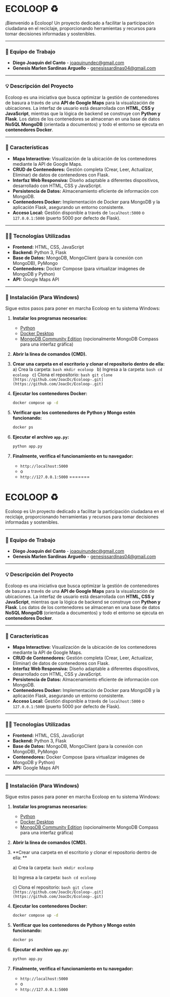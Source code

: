 # ECOLOOP ♻️

¡Bienvenido a Ecoloop! Un proyecto dedicado a facilitar la participación ciudadana en el reciclaje, proporcionando herramientas y recursos para tomar decisiones informadas y sostenibles.

---

### 👥 Equipo de Trabajo

* **Diego Joaquín del Canto** - joaquinundec@gmail.com
* **Genesis Marlen Sardinas Arguello** - genesissardinas04@gmail.com

---

### 💡 Descripción del Proyecto

Ecoloop es una iniciativa que busca optimizar la gestión de contenedores de basura a través de una **API de Google Maps** para la visualización de ubicaciones. La interfaz de usuario está desarrollada con **HTML, CSS y JavaScript**, mientras que la lógica de backend se construye con **Python y Flask**. Los datos de los contenedores se almacenan en una base de datos **NoSQL MongoDB** (orientada a documentos) y todo el entorno se ejecuta en **contenedores Docker**.

---

### 🚀 Características

* **Mapa Interactivo:** Visualización de la ubicación de los contenedores mediante la API de Google Maps.
* **CRUD de Contenedores:** Gestión completa (Crear, Leer, Actualizar, Eliminar) de datos de contenedores con Flask.
* **Interfaz Web Responsiva:** Diseño adaptable a diferentes dispositivos, desarrollado con HTML, CSS y JavaScript.
* **Persistencia de Datos:** Almacenamiento eficiente de información con MongoDB.
* **Contenedores Docker:** Implementación de Docker para MongoDB y la aplicación Flask, asegurando un entorno consistente.
* **Acceso Local:** Gestión disponible a través de `localhost:5000` o `127.0.0.1:5000` (puerto 5000 por defecto de Flask).

---

### 👨‍💻 Tecnologías Utilizadas

* **Frontend:** HTML, CSS, JavaScript
* **Backend:** Python 3, Flask
* **Base de Datos:** MongoDB, MongoClient (para la conexión con MongoDB), PyMongo
* **Contenedores:** Docker Compose (para virtualizar imágenes de MongoDB y Python)
* **API:** Google Maps API

---

### 🛫 Instalación (Para Windows)

Sigue estos pasos para poner en marcha Ecoloop en tu sistema Windows:

1.  **Instalar los programas necesarios:**
    * [Python](https://www.python.org/downloads/)
    * [Docker Desktop](https://www.docker.com/products/docker-desktop/)
    * [MongoDB Community Edition](https://www.mongodb.com/try/download/community) (opcionalmente MongoDB Compass para una interfaz gráfica)

2.  **Abrir la línea de comandos (CMD).**

3.  **Crear una carpeta en el escritorio y clonar el repositorio dentro de ella:**
    a) Crea la carpeta:
        ```bash
        mkdir ecoloop
        ```
    b) Ingresa a la carpeta:
        ```bash
        cd ecoloop
        ```
    c) Clona el repositorio:
        ```bash
        git clone [https://github.com/JoacDc/Ecoloop-.git](https://github.com/JoacDc/Ecoloop-.git)
        ```

4.  **Ejecutar los contenedores Docker:**
    ```bash
    docker compose up -d
    ```

5.  **Verificar que los contenedores de Python y Mongo estén funcionando:**
    ```bash
    docker ps
    ```

6.  **Ejecutar el archivo `app.py`:**
    ```bash
    python app.py
    ```

7.  **Finalmente, verifica el funcionamiento en tu navegador:**
    * `http://localhost:5000`
    * o
    * `http://127.0.0.1:5000`
=======
# ECOLOOP ♻️

Ecoloop es Un proyecto dedicado a facilitar la participación ciudadana en el reciclaje, proporcionando herramientas y recursos para tomar decisiones informadas y sostenibles.

---

### 👥 Equipo de Trabajo

* **Diego Joaquín del Canto** - joaquinundec@gmail.com
* **Genesis Marlen Sardinas Arguello** - genesissardinas04@gmail.com

---

### 💡 Descripción del Proyecto

Ecoloop es una iniciativa que busca optimizar la gestión de contenedores de basura a través de una **API de Google Maps** para la visualización de ubicaciones. La interfaz de usuario está desarrollada con **HTML, CSS y JavaScript**, mientras que la lógica de backend se construye con **Python y Flask**. Los datos de los contenedores se almacenan en una base de datos **NoSQL MongoDB** (orientada a documentos) y todo el entorno se ejecuta en **contenedores Docker**.

---

### 🚀 Características

* **Mapa Interactivo:** Visualización de la ubicación de los contenedores mediante la API de Google Maps.
* **CRUD de Contenedores:** Gestión completa (Crear, Leer, Actualizar, Eliminar) de datos de contenedores con Flask.
* **Interfaz Web Responsiva:** Diseño adaptable a diferentes dispositivos, desarrollado con HTML, CSS y JavaScript.
* **Persistencia de Datos:** Almacenamiento eficiente de información con MongoDB.
* **Contenedores Docker:** Implementación de Docker para MongoDB y la aplicación Flask, asegurando un entorno consistente.
* **Acceso Local:** Gestión disponible a través de `localhost:5000` o `127.0.0.1:5000` (puerto 5000 por defecto de Flask).

---

### 👨‍💻 Tecnologías Utilizadas

* **Frontend:** HTML, CSS, JavaScript
* **Backend:** Python 3, Flask
* **Base de Datos:** MongoDB, MongoClient (para la conexión con MongoDB), PyMongo
* **Contenedores:** Docker Compose (para virtualizar imágenes de MongoDB y Python)
* **API:** Google Maps API

---

### 🛫 Instalación (Para Windows)

Sigue estos pasos para poner en marcha Ecoloop en tu sistema Windows:

1.  **Instalar los programas necesarios:**
    * [Python](https://www.python.org/downloads/)
    * [Docker Desktop](https://www.docker.com/products/docker-desktop/)
    * [MongoDB Community Edition](https://www.mongodb.com/try/download/community) (opcionalmente MongoDB Compass para una interfaz gráfica)

2.  **Abrir la línea de comandos (CMD).**

3.  **Crear una carpeta en el escritorio y clonar el repositorio dentro de ella:
   **
    
    a) Crea la carpeta:
        ```bash
        mkdir ecoloop
        ```

     b) Ingresa a la carpeta:
        ```bash
        cd ecoloop
        ```

    c) Clona el repositorio:
        ```bash
        git clone [https://github.com/JoacDc/Ecoloop-.git](https://github.com/JoacDc/Ecoloop-.git)
        ```

5.  **Ejecutar los contenedores Docker:**
    ```bash
    docker compose up -d
    ```

6.  **Verificar que los contenedores de Python y Mongo estén funcionando:**
    ```bash
    docker ps
    ```

7.  **Ejecutar el archivo `app.py`:**
    ```bash
    python app.py
    ```

8.  **Finalmente, verifica el funcionamiento en tu navegador:**
    * `http://localhost:5000`
    * o
    * `http://127.0.0.1:5000`
